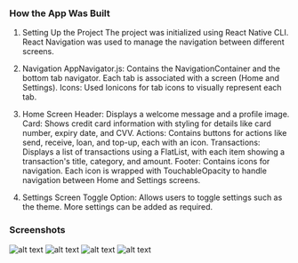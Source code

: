 ### How the App Was Built
1. Setting Up the Project
The project was initialized using React Native CLI. React Navigation was used to manage the navigation between different screens.

2. Navigation
AppNavigator.js: Contains the NavigationContainer and the bottom tab navigator. Each tab is associated with a screen (Home and Settings).
Icons: Used Ionicons for tab icons to visually represent each tab.
3. Home Screen
Header: Displays a welcome message and a profile image.
Card: Shows credit card information with styling for details like card number, expiry date, and CVV.
Actions: Contains buttons for actions like send, receive, loan, and top-up, each with an icon.
Transactions: Displays a list of transactions using a FlatList, with each item showing a transaction's title, category, and amount.
Footer: Contains icons for navigation. Each icon is wrapped with TouchableOpacity to handle navigation between Home and Settings screens.
4. Settings Screen
Toggle Option: Allows users to toggle settings such as the theme. More settings can be added as required.



### Screenshots
![alt text](image1.png)
![alt text](image2.png)
![alt text](image3.png)
![alt text](image4.png)